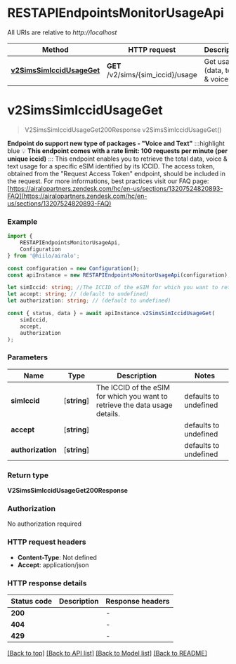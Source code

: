# RESTAPIEndpointsMonitorUsageApi

All URIs are relative to *http://localhost*

|Method | HTTP request | Description|
|------------- | ------------- | -------------|
|[**v2SimsSimIccidUsageGet**](#v2simssimiccidusageget) | **GET** /v2/sims/{sim_iccid}/usage | Get usage (data, text &amp; voice)|

# **v2SimsSimIccidUsageGet**
> V2SimsSimIccidUsageGet200Response v2SimsSimIccidUsageGet()

**Endpoint do support new type of packages - \"Voice and Text\"**    :::highlight blue 💡 **This endpoint comes with a rate limit: 100 requests per minute (per unique iccid)** :::  This endpoint enables you to retrieve the total data, voice & text usage for a specific eSIM identified by its ICCID.  The access token, obtained from the \"Request Access Token\" endpoint, should be included in the request.  For more informations, best practices visit our FAQ page: [https://airalopartners.zendesk.com/hc/en-us/sections/13207524820893-FAQ](https://airalopartners.zendesk.com/hc/en-us/sections/13207524820893-FAQ)

### Example

```typescript
import {
    RESTAPIEndpointsMonitorUsageApi,
    Configuration
} from '@hiilo/airalo';

const configuration = new Configuration();
const apiInstance = new RESTAPIEndpointsMonitorUsageApi(configuration);

let simIccid: string; //The ICCID of the eSIM for which you want to retrieve the data usage details. (default to undefined)
let accept: string; // (default to undefined)
let authorization: string; // (default to undefined)

const { status, data } = await apiInstance.v2SimsSimIccidUsageGet(
    simIccid,
    accept,
    authorization
);
```

### Parameters

|Name | Type | Description  | Notes|
|------------- | ------------- | ------------- | -------------|
| **simIccid** | [**string**] | The ICCID of the eSIM for which you want to retrieve the data usage details. | defaults to undefined|
| **accept** | [**string**] |  | defaults to undefined|
| **authorization** | [**string**] |  | defaults to undefined|


### Return type

**V2SimsSimIccidUsageGet200Response**

### Authorization

No authorization required

### HTTP request headers

 - **Content-Type**: Not defined
 - **Accept**: application/json


### HTTP response details
| Status code | Description | Response headers |
|-------------|-------------|------------------|
|**200** |  |  -  |
|**404** |  |  -  |
|**429** |  |  -  |

[[Back to top]](#) [[Back to API list]](../README.md#documentation-for-api-endpoints) [[Back to Model list]](../README.md#documentation-for-models) [[Back to README]](../README.md)

